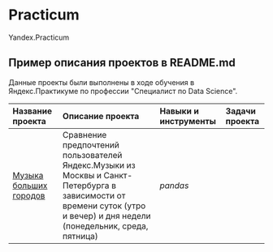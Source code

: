 # Practicum
Yandex.Practicum
## Пример описания проектов в README.md

Данные проекты были выполнены в ходе обучения в Яндекс.Практикуме по профессии "Специалист по Data Science".

| Название проекта | Описание проекта | Навыки и инструменты | Задачи проекта
| :---------------------- | :---------------------- | :---------------------- | :---------------------- |
| [Музыка больших городов](https://github.com/DimirSDV/Practicum/blob/main/02%20Basic%20Python/Sahanenko_D_yandex_music.html) | Сравнение предпочтений пользователей Яндекс.Музыки из Москвы и Санкт-Петербурга в зависимости от времени суток (утро и вечер) и дня недели (понедельник, среда, пятница)| *pandas* |
